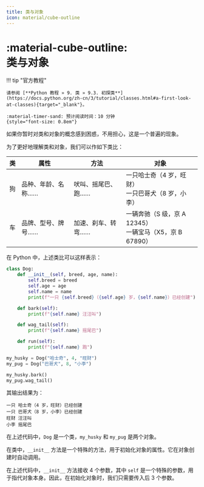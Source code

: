 ```yaml
---
title: 类与对象
icon: material/cube-outline
---
```


# :material-cube-outline:<br>类与对象

!!! tip "官方教程"

    请参阅 [**Python 教程 » 9. 类 » 9.3. 初探类**](https://docs.python.org/zh-cn/3/tutorial/classes.html#a-first-look-at-classes){target="_blank"}。

    :material-timer-sand: 预计阅读时间：10 分钟
    {style="font-size: 0.8em"}

如果你暂时对类和对象的概念感到困惑，不用担心，这是一个普遍的现象。

为了更好地理解类和对象，我们可以作如下类比：

| 类 | 属性 | 方法 | 对象 |
| --- | --- | --- | --- |
| 狗 | 品种、年龄、名称…… | 吠叫、摇尾巴、跑…… | 一只哈士奇（4 岁，旺财）<br>一只巴哥犬（8 岁，小李） |
| 车 | 品牌、型号、牌号…… | 加速、刹车、转弯…… | 一辆奔驰（S 级，京 A 12345）<br>一辆宝马（X5，京 B 67890） |

在 Python 中，上述类比可以这样表示：

```python
class Dog:
    def __init__(self, breed, age, name):
        self.breed = breed
        self.age = age
        self.name = name
        print(f"一只 {self.breed}（{self.age} 岁，{self.name}）已经创建")

    def bark(self):
        print(f"{self.name} 汪汪叫")

    def wag_tail(self):
        print(f"{self.name} 摇尾巴")

    def run(self):
        print(f"{self.name} 跑")

my_husky = Dog("哈士奇", 4, "旺财")
my_pug = Dog("巴哥犬", 8, "小李")

my_husky.bark()
my_pug.wag_tail()
```

其输出结果为：

```plaintext
一只 哈士奇（4 岁，旺财）已经创建
一只 巴哥犬（8 岁，小李）已经创建
旺财 汪汪叫
小李 摇尾巴
```

在上述代码中，`Dog` 是一个类，`my_husky` 和 `my_pug` 是两个对象。

在类中，`__init__` 方法是一个特殊的方法，用于初始化对象的属性。它在对象创建时自动调用。

在上述代码中，`__init__` 方法接收 4 个参数，其中 `self` 是一个特殊的参数，用于指代对象本身。因此，在初始化对象时，我们只需要传入后 3 个参数。
